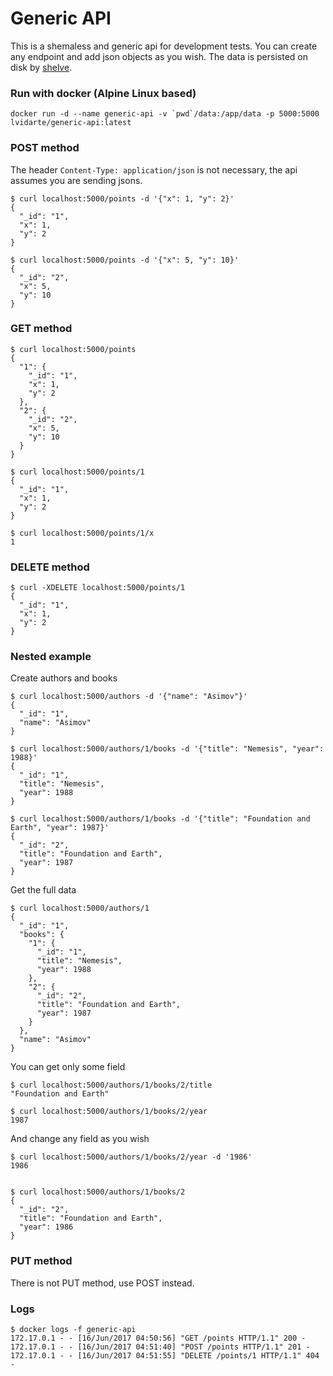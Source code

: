 # Generic API

This is a shemaless and generic api for development tests. You can create any endpoint and add json objects as you wish. The data is persisted on disk by [shelve](https://docs.python.org/3.5/library/shelve.html).


### Run with docker (Alpine Linux based)

    docker run -d --name generic-api -v `pwd`/data:/app/data -p 5000:5000 lvidarte/generic-api:latest


### POST method

The header `Content-Type: application/json` is not necessary, the api assumes you are sending jsons.

    $ curl localhost:5000/points -d '{"x": 1, "y": 2}'
    {
      "_id": "1", 
      "x": 1, 
      "y": 2
    }

<!-- -->

    $ curl localhost:5000/points -d '{"x": 5, "y": 10}'
    {
      "_id": "2", 
      "x": 5, 
      "y": 10
    }


### GET method

    $ curl localhost:5000/points
    {
      "1": {
        "_id": "1", 
        "x": 1, 
        "y": 2
      }, 
      "2": {
        "_id": "2", 
        "x": 5, 
        "y": 10
      }
    }

<!-- -->

	$ curl localhost:5000/points/1
	{
	  "_id": "1", 
	  "x": 1, 
	  "y": 2
	}

<!-- -->

	$ curl localhost:5000/points/1/x
    1


### DELETE method

	$ curl -XDELETE localhost:5000/points/1
	{
	  "_id": "1", 
	  "x": 1, 
	  "y": 2
	}

### Nested example

Create authors and books

	$ curl localhost:5000/authors -d '{"name": "Asimov"}'
	{
	  "_id": "1", 
	  "name": "Asimov"
	}

	$ curl localhost:5000/authors/1/books -d '{"title": "Nemesis", "year": 1988}'
	{
	  "_id": "1", 
	  "title": "Nemesis", 
	  "year": 1988
	}

	$ curl localhost:5000/authors/1/books -d '{"title": "Foundation and Earth", "year": 1987}'
	{
	  "_id": "2", 
	  "title": "Foundation and Earth", 
	  "year": 1987
	}

Get the full data

	$ curl localhost:5000/authors/1
	{
	  "_id": "1", 
	  "books": {
		"1": {
		  "_id": "1", 
		  "title": "Nemesis", 
		  "year": 1988
		}, 
		"2": {
		  "_id": "2", 
		  "title": "Foundation and Earth", 
		  "year": 1987
		}
	  }, 
	  "name": "Asimov"
	}

You can get only some field

	$ curl localhost:5000/authors/1/books/2/title
	"Foundation and Earth"

	$ curl localhost:5000/authors/1/books/2/year
	1987

And change any field as you wish

	$ curl localhost:5000/authors/1/books/2/year -d '1986'
	1986


	$ curl localhost:5000/authors/1/books/2
	{
	  "_id": "2", 
	  "title": "Foundation and Earth", 
	  "year": 1986
	}

### PUT method

There is not PUT method, use POST instead.

### Logs

    $ docker logs -f generic-api 
    172.17.0.1 - - [16/Jun/2017 04:50:56] "GET /points HTTP/1.1" 200 -
    172.17.0.1 - - [16/Jun/2017 04:51:40] "POST /points HTTP/1.1" 201 -
    172.17.0.1 - - [16/Jun/2017 04:51:55] "DELETE /points/1 HTTP/1.1" 404 -
